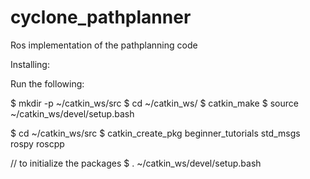 # cyclone_pathplanner
Ros implementation of the pathplanning code


Installing:


Run the following:

$ mkdir -p ~/catkin_ws/src
$ cd ~/catkin_ws/
$ catkin_make
$ source ~/catkin_ws/devel/setup.bash

$ cd ~/catkin_ws/src
$ catkin_create_pkg beginner_tutorials std_msgs rospy roscpp


// to initialize the packages
$ . ~/catkin_ws/devel/setup.bash







